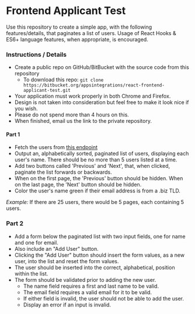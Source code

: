 # Frontend Applicant Test
Use this repository to create a simple app, with the following features/details, that paginates a list of users. Usage of React Hooks & ES6+ language features, when appropriate, is encouraged.

### Instructions / Details

- Create a public repo on GitHub/BitBucket with the source code from this repository
    - To download this repo: `git clone https://bitbucket.org/appsintegrations/react-frontend-applicant-test.git`
- Your application must work properly in both Chrome and Firefox.
- Design is not taken into consideration but feel free to make it look nice if you wish.
- Please do not spend more than 4 hours on this.
- When finished, email us the link to the private repository. 

#### Part 1
- Fetch the users from [this endpoint](https://jsonplaceholder.typicode.com/users)
- Output an, alphabetically sorted, paginated list of users, displaying each user's name. There should be no more than 5 users listed at a time.
- Add two buttons called 'Previous' and 'Next', that, when clicked, paginate the list forwards or backwards.
- When on the first page, the 'Previous' button should be hidden. When on the last page, the 'Next' button should be hidden.
- Color the user's name green if their email address is from a .biz TLD.

*Example:* If there are 25 users, there would be 5 pages, each containing 5 users.

### Part 2
- Add a form below the paginated list with two input fields, one for name and one for email.
- Also include an "Add User" button.
- Clicking the "Add User" button should insert the form values, as a new user, into the list and reset the form values. 
- The user should be inserted into the correct, alphabetical, position within the list.
- The form should be validated prior to adding the new user.
    - The name field requires a first and last name to be valid.
    - The email field requires a valid email for it to be valid.
    - If either field is invalid, the user should not be able to add the user.
    - Display an error if an input is invalid.